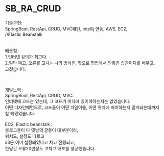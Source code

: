 ﻿# SB_RA_CRUD

기술구현: <br>
SpringBoot, RestApi, CRUD, MVC패턴, intellij 연동, AWS, EC2, <br> 
//Elastic Beanstalk<br>
<br>
<br>
배운점 : <br>
1.인터넷 강의가 최고다.<br>
2.일단 짜고, 오류를 고치는 나의 방식은, 앞으로 협업에서 안좋은 습관이다를 배우고, 고쳤습니다.



<br>
<br>
개발노력 :<br>
SpringBoot, RestApi, CRUD, MVC:<br>
 인터넷에 코드는 있는데, 그 코드가 어디에 있어야하는지는 없었습니다.<br>
어떤 디자인패턴으로, 코드들이 어떤 파일이름, 어떤 위치에 배치하는지 알게되는데까지 참 헤맸었습니다.<br>
<br>
EC2, Elastic beanstalk : <br>
블로그들이 다 옛날의 글들이 대부분이라,<br>
위치도, 설정도 다르고<br>
s3은 이미 설정돼있다고 치고 진행되고,<br>
한달간 오류20번정도 고치고 배포를 성공했습니다.


